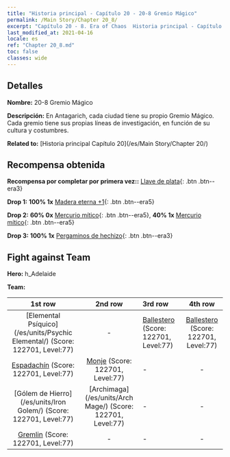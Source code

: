 ```yaml
---
title: "Historia principal - Capítulo 20 - 20-8 Gremio Mágico"
permalink: /Main Story/Chapter 20_8/
excerpt: "Capítulo 20 - 8. Era of Chaos  Historia principal - Capítulo 20_8. 20-8 Gremio Mágico"
last_modified_at: 2021-04-16
locale: es
ref: "Chapter 20_8.md"
toc: false
classes: wide
---
```


## Detalles

 **Nombre:** 20-8 Gremio Mágico

 **Descripción:** En Antagarich, cada ciudad tiene su propio Gremio Mágico. Cada gremio tiene sus propias líneas de investigación, en función de su cultura y costumbres.

 **Related to:** [Historia principal Capítulo 20](/es/Main Story/Chapter 20/)

## Recompensa obtenida

 **Recompensa por completar por primera vez::** [Llave de plata](/es/Items/con_693/){: .btn .btn--era3}

 **Drop 1:** **100% 1x** [Madera eterna +1](/es/Items/mat_69/){: .btn .btn--era5}

 **Drop 2:** **60% 0x** [Mercurio mítico](/es/Items/mat_63/){: .btn .btn--era5}, **40% 1x** [Mercurio mítico](/es/Items/mat_63/){: .btn .btn--era5}

 **Drop 3:** **100% 1x** [Pergaminos de hechizo](/es/Items/con_694/){: .btn .btn--era3}


## Fight against Team
 **Hero:** h_Adelaide

 **Team:**


  | 1st row | 2nd row | 3rd row | 4th row |
  |:----:|:----:|:----|:----:|
  | [Elemental Psíquico](/es/units/Psychic Elemental/) (Score: 122701, Level:77)  | - | [Ballestero](/es/units/Marksman/) (Score: 122701, Level:77)  | [Ballestero](/es/units/Marksman/) (Score: 122701, Level:77)  |
  | [Espadachín](/es/units/Swordsman/) (Score: 122701, Level:77)  | [Monje](/es/units/Monk/) (Score: 122701, Level:77)  | - | - |
  | [Gólem de Hierro](/es/units/Iron Golem/) (Score: 122701, Level:77)  | [Archimaga](/es/units/Arch Mage/) (Score: 122701, Level:77)  | - | - |
  | [Gremlin](/es/units/Gremlin/) (Score: 122701, Level:77)  | - | - | - |


